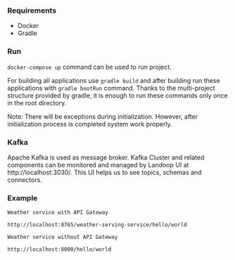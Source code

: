 ### Requirements

- Docker
- Gradle

### Run

```docker-compose up``` command can be used to run project.

For building all applications use `gradle build` and after building run these applications with `gradle bootRun` command. Thanks to the multi-project structure provided by gradle, it is enough to run these commands only once in the root directory.

Note: There will be exceptions during initialization. However, after initialization process is completed system work properly.

### Kafka

Apache Kafka is used as message broker. Kafka Cluster and related components can be monitored and managed by Landoop UI at http://localhost:3030/. This UI helps us to see topics, schemas and connectors.

### Example

```
Weather service with API Gateway

http://localhost:8765/weather-serving-service/hello/world
```

```
Weather service without API Gateway

http://localhost:8000/hello/world
```